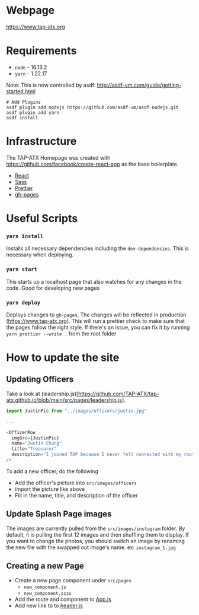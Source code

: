 # Webpage

https://www.tap-atx.org

# Requirements

- `node` - 16.13.2
- `yarn` - 1.22.17

Note: This is now controlled by asdf: http://asdf-vm.com/guide/getting-started.html

```
# Add Plugins
asdf plugin add nodejs https://github.com/asdf-vm/asdf-nodejs.git
asdf plugin add yarn
asdf install
```

# Infrastructure

The TAP-ATX Homepage was created with https://github.com/facebook/create-react-app as the base boilerplate.

- [React](https://reactjs.org/)
- [Sass](https://sass-lang.com/)
- [Prettier](https://prettier.io/)
- [gh-pages](https://github.com/gitname/react-gh-pages)

# Useful Scripts

### `yarn install`

Installs all necessary dependencies including the `dev-dependencies`. This is necessary when deploying.

### `yarn start`

This starts up a localhost page that also watches for any changes in the code. Good for developing new pages

### `yarn deploy`

Deploys changes to `gh-pages`. The changes will be reflected in production (https://www.tap-atx.org). This will run
a prettier check to make sure that the pages follow the right style. If there's an issue, you can fix it by running
`yarn prettier --write .` from the root folder

# How to update the site

## Updating Officers

Take a look at (leadership.js)[https://github.com/TAP-ATX/tap-atx.github.io/blob/main/src/pages/leadership.js].

```javascript
import JustinPic from "../images/officers/justin.jpg"

...

<OfficerRow
  imgSrc={JustinPic}
  name="Justin Chang"
  title="Treasurer"
  description="I joined TAP because I never felt connected with my roots. By joining TAP-ATX, I expanded my knowledge of Taiwan as well as my circle of friends."
/>
```

To add a new officer, do the following

- Add the officer's picture into `src/images/officers`
- import the picture like above
- Fill in the name, title, and description of the officer

## Update Splash Page images

The images are currently pulled from the `src/images/instagram` folder. By default, it is pulling the first 12 images and then shuffling them to display. If you want to change the photos, you should switch an image by renaming the new file with the swapped out image's name. ex: `instagram_1.jpg`

## Creating a new Page

- Create a new page component under `src/pages`
  - `new_component.js`
  - `new_component.scss`
- Add the route and component to [App.js](https://github.com/TAP-ATX/tap-atx.github.io/blob/main/src/App.js)
- Add new link to to [header.js](https://github.com/TAP-ATX/tap-atx.github.io/blob/main/src/components/header.js)
